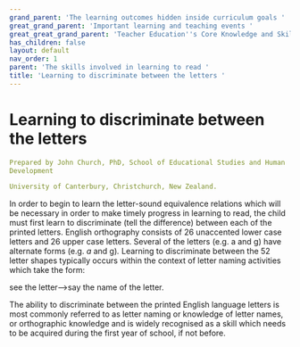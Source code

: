 ```yaml
---
grand_parent: 'The learning outcomes hidden inside curriculum goals '
great_grand_parent: 'Important learning and teaching events '
great_great_grand_parent: 'Teacher Education''s Core Knowledge and Skills.'
has_children: false
layout: default
nav_order: 1
parent: 'The skills involved in learning to read '
title: 'Learning to discriminate between the letters '
---
```

# Learning to discriminate between the letters


```yaml
Prepared by John Church, PhD, School of Educational Studies and Human
Development

University of Canterbury, Christchurch, New Zealand.
```


In order to begin to learn the letter-sound equivalence relations which
will be necessary in order to make timely progress in learning to read,
the child must first learn to discriminate (tell the difference) between
each of the printed letters. English orthography consists of 26
unaccented lower case letters and 26 upper case letters. Several of the
letters (e.g. a and g) have alternate forms (e.g. *a* and g)*.* Learning
to discriminate between the 52 letter shapes typically occurs within the
context of letter naming activities which take the form:

see the letter--\>say the name of the letter.

The ability to discriminate between the printed English language letters
is most commonly referred to as letter naming or knowledge of letter
names, or orthographic knowledge and is widely recognised as a skill
which needs to be acquired during the first year of school, if not
before.
